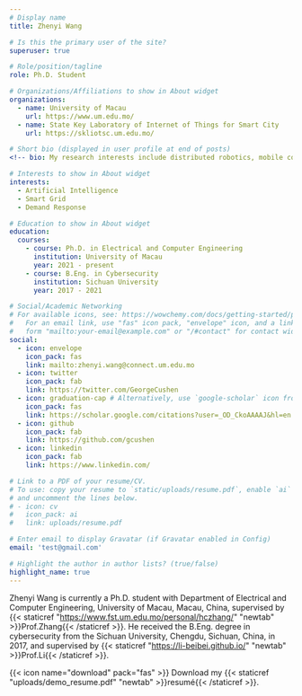 ```yaml
---
# Display name
title: Zhenyi Wang

# Is this the primary user of the site?
superuser: true

# Role/position/tagline
role: Ph.D. Student

# Organizations/Affiliations to show in About widget
organizations:
  - name: University of Macau
    url: https://www.um.edu.mo/
  - name: State Key Laboratory of Internet of Things for Smart City
    url: https://skliotsc.um.edu.mo/

# Short bio (displayed in user profile at end of posts)
<!-- bio: My research interests include distributed robotics, mobile computing and programmable matter. -->

# Interests to show in About widget
interests:
  - Artificial Intelligence
  - Smart Grid
  - Demand Response

# Education to show in About widget
education:
  courses:
    - course: Ph.D. in Electrical and Computer Engineering
      institution: University of Macau
      year: 2021 - present
    - course: B.Eng. in Cybersecurity
      institution: Sichuan University
      year: 2017 - 2021

# Social/Academic Networking
# For available icons, see: https://wowchemy.com/docs/getting-started/page-builder/#icons
#   For an email link, use "fas" icon pack, "envelope" icon, and a link in the
#   form "mailto:your-email@example.com" or "/#contact" for contact widget.
social:
  - icon: envelope
    icon_pack: fas
    link: mailto:zhenyi.wang@connect.um.edu.mo
  - icon: twitter
    icon_pack: fab
    link: https://twitter.com/GeorgeCushen
  - icon: graduation-cap # Alternatively, use `google-scholar` icon from `ai` icon pack
    icon_pack: fas
    link: https://scholar.google.com/citations?user=_OD_CkoAAAAJ&hl=en
  - icon: github
    icon_pack: fab
    link: https://github.com/gcushen
  - icon: linkedin
    icon_pack: fab
    link: https://www.linkedin.com/

# Link to a PDF of your resume/CV.
# To use: copy your resume to `static/uploads/resume.pdf`, enable `ai` icons in `params.toml`,
# and uncomment the lines below.
# - icon: cv
#   icon_pack: ai
#   link: uploads/resume.pdf

# Enter email to display Gravatar (if Gravatar enabled in Config)
email: 'test@gmail.com'

# Highlight the author in author lists? (true/false)
highlight_name: true
---
```

Zhenyi Wang is currently a Ph.D. student with Department of Electrical and Computer Engineering, University of Macau, Macau, China, supervised by {{< staticref "https://www.fst.um.edu.mo/personal/hczhang/" "newtab" >}}Prof.Zhang{{< /staticref >}}. He received the B.Eng. degree in cybersecurity from the Sichuan University, Chengdu, Sichuan, China, in 2017, and supervised by {{< staticref "https://li-beibei.github.io/" "newtab" >}}Prof.Li{{< /staticref >}}.

{{< icon name="download" pack="fas" >}} Download my {{< staticref "uploads/demo_resume.pdf" "newtab" >}}resumé{{< /staticref >}}.
